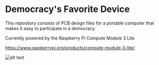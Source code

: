 # Democracy's Favorite Device

 This repository consists of PCB design files for a portable computer that makes it easy to participate in a democracy.

Currently powered by the Raspberry Pi Compute Module 3 Lite 

https://www.raspberrypi.org/products/compute-module-3-lite/
 
![alt text](https://github.com/thearkadia/The_Ark/blob/master/01.jpg "The Ark")


